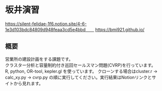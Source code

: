 ﻿# 坂井演習
https://silent-felidae-1f6.notion.site/4-6-1e3d103bdc84809d948feaa3cd5e4bbd　　
https://bmi921.github.io/

## 概要
営業所の建設計画をする課題です。<br>
クラスター分析と容量制約付き巡回セールスマン問題(CVRP)を行っています。R, python, OR-tool, kepler.gl を使っています。
クローンする場合はcluster.r → calc_xy.py → cvrp.py の順に実行してください。実行結果はNotionリンクとサイトから見れます。　
